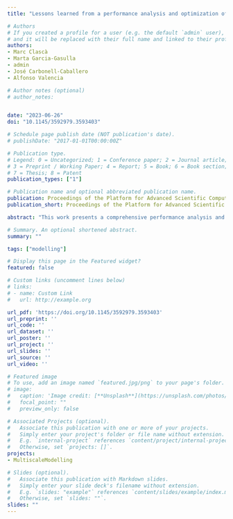 ```yaml
---
title: "Lessons learned from a performance analysis and optimization of a multiscale cellular simulation"

# Authors
# If you created a profile for a user (e.g. the default `admin` user), write the username (folder name) here 
# and it will be replaced with their full name and linked to their profile.
authors:
- Marc Clascà
- Marta Garcia-Gasulla
- admin
- José Carbonell-Caballero
- Alfonso Valencia

# Author notes (optional)
# author_notes:


date: "2023-06-26"
doi: "10.1145/3592979.3593403"

# Schedule page publish date (NOT publication's date).
# publishDate: "2017-01-01T00:00:00Z"

# Publication type.
# Legend: 0 = Uncategorized; 1 = Conference paper; 2 = Journal article;
# 3 = Preprint / Working Paper; 4 = Report; 5 = Book; 6 = Book section;
# 7 = Thesis; 8 = Patent
publication_types: ["1"]

# Publication name and optional abbreviated publication name.
publication: Proceedings of the Platform for Advanced Scientific Computing Conference (PASC'23),  _pp. 1-10_, https://doi.org/10.1145/3592979.3593403
publication_short: Proceedings of the Platform for Advanced Scientific Computing Conference (PASC'23),  _pp. 1-10_, https://doi.org/10.1145/3592979.3593403

abstract: "This work presents a comprehensive performance analysis and optimization of a multiscale agent-based cellular simulation. The optimizations applied are guided by detailed performance analysis and include memory management, load balance, and a locality-aware parallelization. The outcome of this paper is not only the speedup of 2.4x achieved by the optimized version with respect to the original PhysiCell code, but also the lessons learned and best practices when developing parallel HPC codes to obtain efficient and highly performant applications, especially in the computational biology field."

# Summary. An optional shortened abstract.
summary: ""

tags: ["modelling"]

# Display this page in the Featured widget?
featured: false

# Custom links (uncomment lines below)
# links:
# - name: Custom Link
#   url: http://example.org

url_pdf: 'https://doi.org/10.1145/3592979.3593403'
url_preprint: ''
url_code: ''
url_dataset: ''
url_poster: ''
url_project: ''
url_slides: ''
url_source: ''
url_video: ''

# Featured image
# To use, add an image named `featured.jpg/png` to your page's folder. 
# image:
#   caption: 'Image credit: [**Unsplash**](https://unsplash.com/photos/pLCdAaMFLTE)'
#   focal_point: ""
#   preview_only: false

# Associated Projects (optional).
#   Associate this publication with one or more of your projects.
#   Simply enter your project's folder or file name without extension.
#   E.g. `internal-project` references `content/project/internal-project/index.md`.
#   Otherwise, set `projects: []`.
projects:
- MultiscaleModelling

# Slides (optional).
#   Associate this publication with Markdown slides.
#   Simply enter your slide deck's filename without extension.
#   E.g. `slides: "example"` references `content/slides/example/index.md`.
#   Otherwise, set `slides: ""`.
slides: ""
---
```


<!-- {{% callout note %}}
Click the *Cite* button above to demo the feature to enable visitors to import publication metadata into their reference management software.
{{% /callout %}}

{{% callout note %}}
Create your slides in Markdown - click the *Slides* button to check out the example.
{{% /callout %}}

Supplementary notes can be added here, including [code, math, and images](https://wowchemy.com/docs/writing-markdown-latex/). -->
